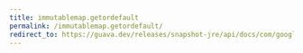 ```yaml
---
title: immutablemap.getordefault
permalink: /immutablemap.getordefault/
redirect_to: https://guava.dev/releases/snapshot-jre/api/docs/com/google/common/collect/ImmutableMap.html#getOrDefault-java.lang.Object-V-
---
```

